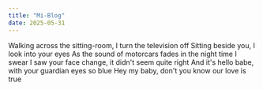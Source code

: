```yaml
---
title: "Mi-Blog"
date: 2025-05-31
---
```

Walking across the sitting-room, I turn the television off
Sitting beside you, I look into your eyes
As the sound of motorcars fades in the night time
I swear I saw your face change, it didn't seem quite right
And it's hello babe, with your guardian eyes so blue
Hey my baby, don't you know our love is true
